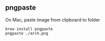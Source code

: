 ## pngpaste
On Mac, paste image from clipboard to folder
```
brew install pngpaste
pngpaste ./arch.png
```
 


